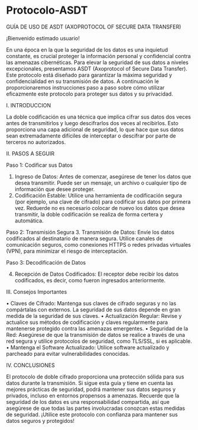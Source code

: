 # Protocolo-ASDT
GUÍA DE USO DE ASDT (AXOPROTOCOL OF SECURE DATA TRANSFER)

¡Bienvenido estimado usuario!

En una época en la que la seguridad de los datos es una inquietud constante, es crucial proteger la información personal y confidencial contra las
amenazas cibernéticas. Para elevar la seguridad de sus datos a niveles excepcionales, presentamos ASDT (Axoprotocol of Secure Data Transfer). 
Este protocolo está diseñado para garantizar la máxima seguridad y confidencialidad en su transmisión de datos. 
A continuación le proporcionaremos instrucciones paso a paso sobre cómo utilizar eficazmente este protocolo para proteger sus datos y su privacidad. 

I. INTRODUCCION

La doble codificación es una técnica que implica cifrar sus datos dos veces antes de transmitirlos y luego descifrarlos dos veces al recibirlos. 
Esto proporciona una capa adicional de seguridad, lo que hace que sus datos sean extremadamente difíciles de interceptar o descifrar por parte de 
terceros no autorizados. 

II. PASOS A SEGUIR

Paso 1: Codificar sus Datos
1.	Ingreso de Datos: Antes de comenzar, asegúrese de tener los datos que desea transmitir. Puede ser un mensaje, un archivo o cualquier
    tipo de información que desee proteger.
2.	Codificación Estable: Utilice una herramienta de codificación segura (por ejemplo, una clave de cifrado) para codificar sus datos por primera vez.
    Reduerde no es necesario colocar de nuevo los datos que desea transmitir, la doble codificación se realiza de forma certera y automática.
  	
Paso 2: Transmisión Segura
3.	Transmisión de Datos: Envíe los datos codificados al destinatario de manera segura. Utilice canales de comunicación seguros, como conexiones
    HTTPS o redes privadas virtuales (VPN), para minimizar el riesgo de interceptación.
    
Paso 3: Decodificación de Datos

4.	Recepción de Datos Codificados: El receptor debe recibir los datos codificados, es decir, como fueron ingresados anteriormente.
   
III. Consejos Importantes

•	Claves de Cifrado: Mantenga sus claves de cifrado seguras y no las compártalas con externos. 
    La seguridad de sus datos depende en gran medida de la seguridad de sus claves.
•	Actualización Regular: Revise y actualice sus métodos de codificación y claves regularmente para mantenerse protegido contra las amenazas emergentes.
•	Seguridad de la Red: Asegúrese de que la transmisión de datos se realice a través de una red segura y utilice protocolos de seguridad, como TLS/SSL, si es aplicable.
•	Mantenga el Software Actualizado: Utilice software actualizado y parcheado para evitar vulnerabilidades conocidas.

IV. CONCLUSIONES

El protocolo de doble cifrado proporciona una protección sólida para sus datos durante la transmisión. Si sigue esta guía y tiene en cuenta las mejores 
prácticas de seguridad, podrá mantener sus datos seguros y privados, incluso en entornos propensos a amenazas. Recuerde que la seguridad de los datos es 
una responsabilidad compartida, así que asegúrese de que todas las partes involucradas conozcan estas medidas de seguridad. ¡Utilice este protocolo con 
confianza para mantener sus datos seguros y protegidos!
